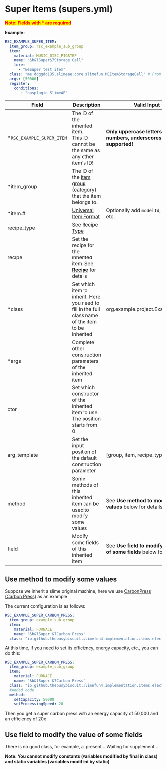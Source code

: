 # Super Items (supers.yml)

<mark style="color:red;">**Note: Fields with * are required**</mark>

**Example:**

```yaml
RSC_EXAMPLE_SUPER_ITEM:
  item_group: rsc_example_sub_group
  item:
    material: MUSIC_DISC_PIGSTEP
    name: "&b&lSuper&7Storage Cell"
    lore:
      - "&eSuper test item"
  class: "me.ddggdd135.slimeae.core.slimefun.MEItemStorageCell" # From an addon
  args: [50000]
  register:
    conditions:
       - "hasplugin SlimeAE"
```

| Field                    | Description                                                                                         | Valid Input                                                            |
|----------------------------|-----------------------------------------------------------------------------------------------------|------------------------------------------------------------------------|
| \*`RSC_EXAMPLE_SUPER_ITEM` | The ID of the inherited item. <br>This ID cannot be the same as any other item's ID!                | **Only uppercase letters, numbers, underscores are supported!**        |
| \*item_group               | The ID of the [item group (category)](/en-us/file/groups.md) that the item belongs to.                     |
| \*item.#                   | [Universal Item Format](/en-us/format/universal-item-format.md)                                            | Optionally add `modelId`, `lore`, `glow`, etc.                         |
| recipe_type                | See [Recipe Type](/en-us/file/recipe_type.md).                                                             |
| recipe                     | Set the recipe for the inherited item. See [**Recipe**](/en-us/format/recipe.md) for details               |
| \*class                    | Set which item to inherit. Here you need to fill in the full class name of the item to be inherited | org.example.project.ExampleClass                                       |
| \*args                     | Complete other construction parameters of the inherited item                                        |
| ctor                       | Set which constructor of the inherited item to use. The position starts from 0                      |
| arg_template               | Set the input position of the default construction parameter                                        | [group, item, recipe_type, recipe]                                     |
| method                     | Some methods of this inherited item can be used to modify some values                               | See **Use method to modify some values** below for details             |
| field                      | Modify some fields of this inherited item                                                           | See **Use field to modify the value of some fields** below for details |

## Use method to modify some values
Suppose we inherit a slime original machine, here we use [CarbonPress (Carbon Press)](https://slimefun.github.io/javadocs/Slimefun4/docs/io/github/thebusybiscuit/slimefun4/implementation/items/electric/machines/CarbonPress.html) as an example

The current configuration is as follows:

```yaml
RSC_EXAMPLE_SUPER_CARBON_PRESS:
  item_group: example_sub_group
  item:
    material: FURNACE
    name: "&b&lSuper &7Carbon Press"
  class: "io.github.thebusybiscuit.slimefun4.implementation.items.electric.machines.CarbonPress"
```

At this time, if you need to set its efficiency, energy capacity, etc., you can do this:

```yaml
RSC_EXAMPLE_SUPER_CARBON_PRESS:
  item_group: example_sub_group
  item:
    material: FURNACE
    name: "&b&lSuper &7Carbon Press"
  class: "io.github.thebusybiscuit.slimefun4.implementation.items.electric.machines.CarbonPress"
  #Added code
  method:
    setCapacity: 50000
    setProcessingSpeed: 20
```
Then you get a super carbon press with an energy capacity of 50,000 and an efficiency of 20x

## Use field to modify the value of some fields
There is no good class, for example, at present...
Waiting for supplement...

**Note: You cannot modify constants (variables modified by final in class) and static variables (variables modified by static)**